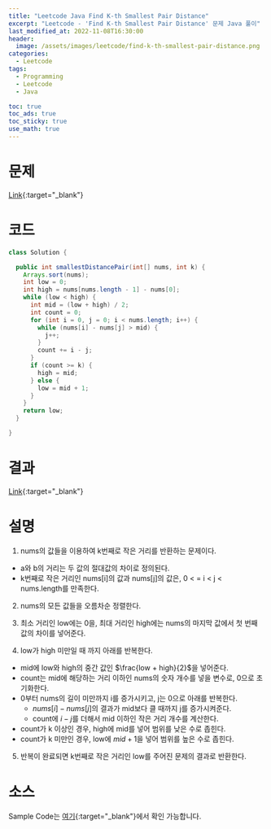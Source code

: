 ```yaml
---
title: "Leetcode Java Find K-th Smallest Pair Distance"
excerpt: "Leetcode - 'Find K-th Smallest Pair Distance' 문제 Java 풀이"
last_modified_at: 2022-11-08T16:30:00
header:
  image: /assets/images/leetcode/find-k-th-smallest-pair-distance.png
categories:
  - Leetcode
tags:
  - Programming
  - Leetcode
  - Java

toc: true
toc_ads: true
toc_sticky: true
use_math: true
---
```

# 문제
[Link](https://leetcode.com/problems/find-k-th-smallest-pair-distance){:target="_blank"}

# 코드
```java
class Solution {

  public int smallestDistancePair(int[] nums, int k) {
    Arrays.sort(nums);
    int low = 0;
    int high = nums[nums.length - 1] - nums[0];
    while (low < high) {
      int mid = (low + high) / 2;
      int count = 0;
      for (int i = 0, j = 0; i < nums.length; i++) {
        while (nums[i] - nums[j] > mid) {
          j++;
        }
        count += i - j;
      }
      if (count >= k) {
        high = mid;
      } else {
        low = mid + 1;
      }
    }
    return low;
  }

}
```

# 결과
[Link](https://leetcode.com/submissions/detail/839269230/){:target="_blank"}

# 설명
1. nums의 값들을 이용하여 k번째로 작은 거리를 반환하는 문제이다.
- a와 b의 거리는 두 값의 절대값의 차이로 정의된다.
- k번째로 작은 거리인 nums[i]의 값과 nums[j]의 값은, 0 < = i < j < nums.length를 만족한다.

2. nums의 모든 값들을 오름차순 정렬한다.

3. 최소 거리인 low에는 0을, 최대 거리인 high에는 nums의 마지막 값에서 첫 번째 값의 차이를 넣어준다.

4. low가 high 미만일 때 까지 아래를 반복한다.
- mid에 low와 high의 중간 값인 $\frac{low + high}{2}$을 넣어준다.
- count는 mid에 해당하는 거리 이하인 nums의 숫자 개수를 넣을 변수로, 0으로 초기화한다.
- 0부터 nums의 길이 미만까지 i를 증가시키고, j는 0으로 아래를 반복한다.
  - $nums[i] - nums[j]$의 결과가 mid보다 클 때까지 j를 증가시켜준다.
  - count에 $i - j$를 더해서 mid 이하인 작은 거리 개수를 계산한다.
- count가 k 이상인 경우, high에 mid를 넣어 범위를 낮은 수로 좁힌다.
- count가 k 미만인 경우, low에 $mid + 1$을 넣어 범위를 높은 수로 좁힌다.

5. 반복이 완료되면 k번째로 작은 거리인 low를 주어진 문제의 결과로 반환한다.

# 소스
Sample Code는 [여기](https://github.com/GracefulSoul/leetcode/blob/master/src/main/java/gracefulsoul/problems/FindKthSmallestPairDistance.java){:target="_blank"}에서 확인 가능합니다.